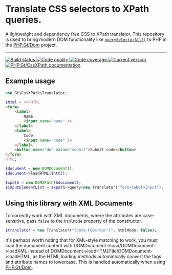 Translate CSS selectors to XPath queries.
=========================================

A lightweight and dependency free CSS to XPath translator. This repository is used to bring modern DOM functionality like [`querySelectorAll()`][qsa] to PHP in the [PHP.Gt/Dom][gt-dom] project.

***

<a href="https://github.com/PhpGt/CssXPath/actions" target="_blank">
	<img src="https://badge.status.php.gt/cssxpath-build.svg" alt="Build status" />
</a>
<a href="https://app.codacy.com/gh/PhpGt/CssXPath" target="_blank">
	<img src="https://badge.status.php.gt/cssxpath-quality.svg" alt="Code quality" />
</a>
<a href="https://app.codecov.io/gh/PhpGt/CssXPath" target="_blank">
	<img src="https://badge.status.php.gt/cssxpath-coverage.svg" alt="Code coverage" />
</a>
<a href="https://packagist.org/packages/PhpGt/CssXPath" target="_blank">
	<img src="https://badge.status.php.gt/cssxpath-version.svg" alt="Current version" />
</a>
<a href="http://www.php.gt/cssxpath" target="_blank">
	<img src="https://badge.status.php.gt/cssxpath-docs.svg" alt="PHP.Gt/CssXPath documentation" />
</a>

Example usage
-------------


```php
use Gt\CssXPath\Translator;

$html = <<<HTML
<form>
	<label>
		Name
		<input name="name" />
	</label>
	<label>
		Code:
		<input name="code" />
	</label>
	<button name="do" value="submit">Submit code</button>
</form>
HTML;

$document = new DOMDocument();
$document->loadHTML($html);

$xpath = new DOMXPath($document);
$inputElementList = $xpath->query(new Translator("form>label>input");
```

## Using this library with XML Documents

To correctly work with XML documents, where the attributes are case-sensitive, pass `false` to the `htmlMode` property of the constructor.

```php
$translator = new Translator("[data-FOO='bar']", htmlMode: false);
```

It's perhaps worth noting that for XML-style matching to work, you must load the document content with DOMDocument->load/DOMDocument->loadXML instead of DOMDocument->loadHTMLFile/DOMDocument->loadHTML, as the HTML loading methods automatically convert the tags and attribute names to lowercase. This is handled automatically when using [PHP.Gt/Dom][gt-dom].

[qsa]: https://developer.mozilla.org/en-US/docs/Web/API/Document/querySelectorAll
[gt-dom]: https://www.php.gt/dom

